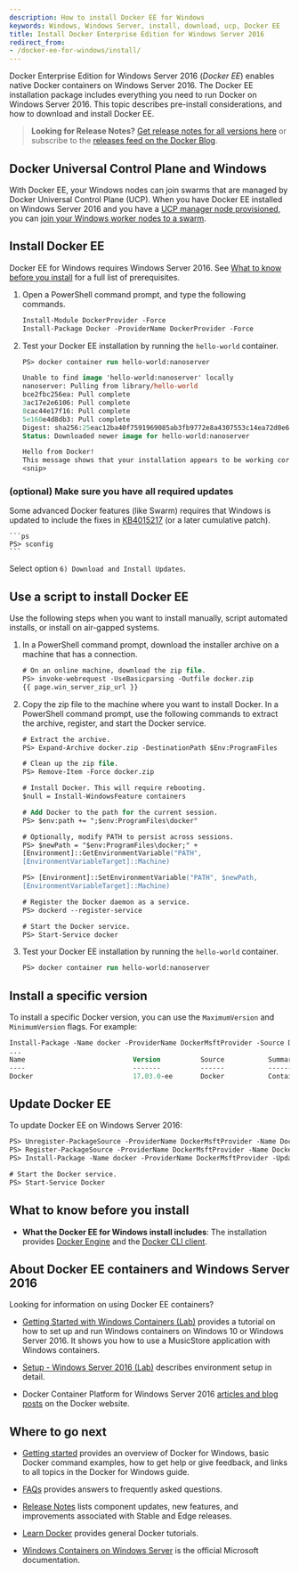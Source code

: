 ```yaml
---
description: How to install Docker EE for Windows
keywords: Windows, Windows Server, install, download, ucp, Docker EE
title: Install Docker Enterprise Edition for Windows Server 2016
redirect_from:
- /docker-ee-for-windows/install/
---
```


Docker Enterprise Edition for Windows Server 2016 (*Docker EE*) enables native
Docker containers on Windows Server 2016. The Docker EE installation package
includes everything you need to run Docker on Windows Server 2016.
This topic describes pre-install considerations, and how to download and
install Docker EE.

>**Looking for Release Notes?** [Get release notes for all
versions here](https://docs.docker.com/release-notes/) or subscribe to the
[releases feed on the Docker Blog](http://blog.docker.com/category/engineering/docker-releases/).

## Docker Universal Control Plane and Windows

With Docker EE, your Windows nodes can join swarms that are managed
by Docker Universal Control Plane (UCP). When you have Docker EE installed
on Windows Server 2016 and you have a
[UCP manager node provisioned](/datacenter/ucp/2.2/guides/admin/install/), you can 
[join your Windows worker nodes to a swarm](/datacenter/ucp/2.2/guides/admin/configure/join-windows-worker-nodes/). 

## Install Docker EE

Docker EE for Windows requires Windows Server 2016. See
[What to know before you install](#what-to-know-before-you-install) for a
full list of prerequisites.

1.  Open a PowerShell command prompt, and type the following commands.

    ```ps
    Install-Module DockerProvider -Force
    Install-Package Docker -ProviderName DockerProvider -Force
    ```
     
2.  Test your Docker EE installation by running the `hello-world` container.

    ```ps
    PS> docker container run hello-world:nanoserver

    Unable to find image 'hello-world:nanoserver' locally
    nanoserver: Pulling from library/hello-world
    bce2fbc256ea: Pull complete
    3ac17e2e6106: Pull complete
    8cac44e17f16: Pull complete
    5e160e4d8db3: Pull complete
    Digest: sha256:25eac12ba40f7591969085ab3fb9772e8a4307553c14ea72d0e6f98b2c8ced9d
    Status: Downloaded newer image for hello-world:nanoserver

    Hello from Docker!
    This message shows that your installation appears to be working correctly.
    <snip>
    ```

### (optional) Make sure you have all required updates

Some advanced Docker features (like Swarm) requires that Windows is updated to include the fixes in [KB4015217](https://support.microsoft.com/en-us/help/4015217/windows-10-update-kb4015217) (or a later cumulative patch).

    ```ps
    PS> sconfig
    ```
    
Select option `6) Download and Install Updates`.

## Use a script to install Docker EE

Use the following steps when you want to install manually, script automated
installs, or install on air-gapped systems.

1.  In a PowerShell command prompt, download the installer archive on a machine
    that has a connection.

    ```ps
    # On an online machine, download the zip file.
    PS> invoke-webrequest -UseBasicparsing -Outfile docker.zip
    {{ page.win_server_zip_url }}
    ```

2.  Copy the zip file to the machine where you want to install Docker. In a
    PowerShell command prompt, use the following commands to extract the archive,
    register, and start the Docker service.

    ```ps
    # Extract the archive.
    PS> Expand-Archive docker.zip -DestinationPath $Env:ProgramFiles

    # Clean up the zip file.
    PS> Remove-Item -Force docker.zip

    # Install Docker. This will require rebooting.
    $null = Install-WindowsFeature containers

    # Add Docker to the path for the current session.
    PS> $env:path += ";$env:ProgramFiles\docker"

    # Optionally, modify PATH to persist across sessions.
    PS> $newPath = "$env:ProgramFiles\docker;" +
    [Environment]::GetEnvironmentVariable("PATH",
    [EnvironmentVariableTarget]::Machine)

    PS> [Environment]::SetEnvironmentVariable("PATH", $newPath,
    [EnvironmentVariableTarget]::Machine)

    # Register the Docker daemon as a service.
    PS> dockerd --register-service

    # Start the Docker service.
    PS> Start-Service docker
    ```

3.  Test your Docker EE installation by running the `hello-world` container.

    ```ps
    PS> docker container run hello-world:nanoserver
    ```

## Install a specific version

To install a specific Docker version, you can use the `MaximumVersion` and `MinimumVersion` flags. For example:

```ps
Install-Package -Name docker -ProviderName DockerMsftProvider -Source Docker -Force -MaximumVersion 17.03
...
Name                           Version          Source           Summary
----                           -------          ------           -------
Docker                         17.03.0-ee       Docker           Contains Docker EE for use with Windows Server 2016...
```

## Update Docker EE

To update Docker EE on Windows Server 2016:

```ps
PS> Unregister-PackageSource -ProviderName DockerMsftProvider -Name DockerDefault -Erroraction Ignore
PS> Register-PackageSource -ProviderName DockerMsftProvider -Name Docker -Erroraction Ignore -Location https://download.docker.com/components/engine/windows-server/index.json
PS> Install-Package -Name docker -ProviderName DockerMsftProvider -Update -Force

# Start the Docker service.
PS> Start-Service Docker
```

## What to know before you install

* **What the Docker EE for Windows install includes**: The installation
provides [Docker Engine](/engine/userguide/intro.md) and the
[Docker CLI client](https://docs.docker.com/engine/reference/commandline/cli/).

## About Docker EE containers and Windows Server 2016

Looking for information on using Docker EE containers?

* [Getting Started with Windows Containers (Lab)](https://github.com/docker/labs/blob/master/windows/windows-containers/README.md)
provides a tutorial on how to set up and run Windows containers on Windows 10
or Windows Server 2016. It shows you how to use a MusicStore application with
Windows containers.

* [Setup - Windows Server 2016 (Lab)](https://github.com/docker/labs/blob/master/windows/windows-containers/Setup-Server2016.md)
describes environment setup in detail.

* Docker Container Platform for Windows Server 2016 [articles and blog
posts](https://www.docker.com/microsoft/) on the Docker website.

## Where to go next

* [Getting started](/docker-for-windows/index.md) provides an overview of
Docker for Windows, basic Docker command examples, how to get help or give
feedback, and links to all topics in the Docker for Windows guide.

* [FAQs](/docker-for-windows/faqs.md) provides answers to frequently asked
questions.

* [Release Notes](/docker-for-windows/release-notes.md) lists component
updates, new features, and improvements associated with Stable and Edge
releases.

* [Learn Docker](/learn.md) provides general Docker tutorials.

* [Windows Containers on Windows Server](https://docs.microsoft.com/en-us/virtualization/windowscontainers/quick-start/quick-start-windows-server)
is the official Microsoft documentation.
